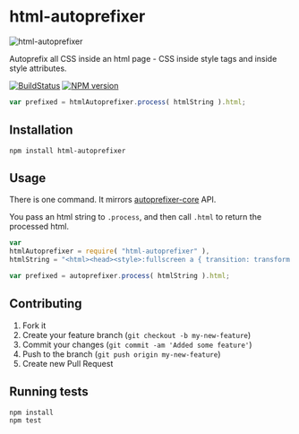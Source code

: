 # html-autoprefixer

![html-autoprefixer](../master/html-autoprefixer.png?raw=true)

Autoprefix all CSS inside an html page - CSS inside style tags and inside style attributes.

[![BuildStatus](https://travis-ci.org/RebelMail/html-autoprefixer.png?branch=master)](https://travis-ci.org/motdotla/html-autoprefixer)
[![NPM version](https://badge.fury.io/js/html-autoprefixer.png)](http://badge.fury.io/js/html-autoprefixer)

```javascript
var prefixed = htmlAutoprefixer.process( htmlString ).html;
```

## Installation

```
npm install html-autoprefixer
```

## Usage

There is one command. It mirrors [autoprefixer-core](https://github.com/postcss/autoprefixer-core) API.

You pass an html string to `.process`, and then call `.html` to return the processed html.

```javascript
var 
htmlAutoprefixer = require( "html-autoprefixer" ),
htmlString = "<html><head><style>:fullscreen a { transition: transform 1s; }</style></head><body><h1 style='font-feature-settings: \"liga\", \"dlig\";'>Hello</h1></body></html>";

var prefixed = autoprefixer.process( htmlString ).html;
```

## Contributing

1. Fork it
2. Create your feature branch (`git checkout -b my-new-feature`)
3. Commit your changes (`git commit -am 'Added some feature'`)
4. Push to the branch (`git push origin my-new-feature`)
5. Create new Pull Request

## Running tests

```
npm install
npm test
```

